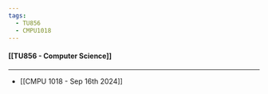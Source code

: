 ```yaml
---
tags:
  - TU856
  - CMPU1018
---
```

#### [[TU856 - Computer Science]]

---

- [[CMPU 1018 - Sep 16th 2024]]